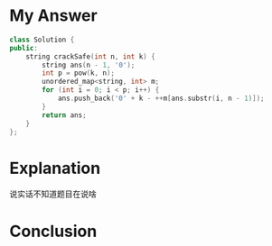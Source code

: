 # My Answer
```c++
class Solution {
public:
    string crackSafe(int n, int k) {
        string ans(n - 1, '0');
		int p = pow(k, n);
		unordered_map<string, int> m;
		for (int i = 0; i < p; i++) {
			ans.push_back('0' + k - ++m[ans.substr(i, n - 1)]);
		}
		return ans;
    }
};
```
# Explanation
说实话不知道题目在说啥
# Conclusion